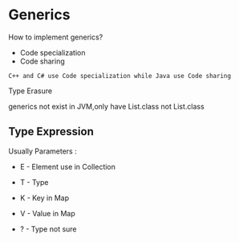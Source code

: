 # Generics

How to implement generics?
- Code specialization
- Code sharing

`C++ and C# use Code specialization while Java use Code sharing`

Type Erasure

generics not exist in JVM,only have List.class not List<Integer>.class

## Type Expression

Usually Parameters : 

- E - Element  use in Collection 

- T - Type

- K - Key in Map

- V - Value in Map

- ? - Type not sure



